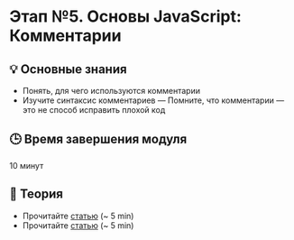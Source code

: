 # Этап №5. Основы JavaScript: Комментарии

## 💡 Основные знания 

- Понять, для чего используются комментарии
- Изучите синтаксис комментариев
— Помните, что комментарии — это не способ исправить плохой код 

## 🕒 Время завершения модуля

10 минут

## 📖 Теория
- Прочитайте [статью](https://learn.javascript.ru/comments) (~ 5 min)
- Прочитайте [статью](https://www.digitalocean.com/community/tutorials/how-to-write-comments-in-javascript) (~ 5 min)
